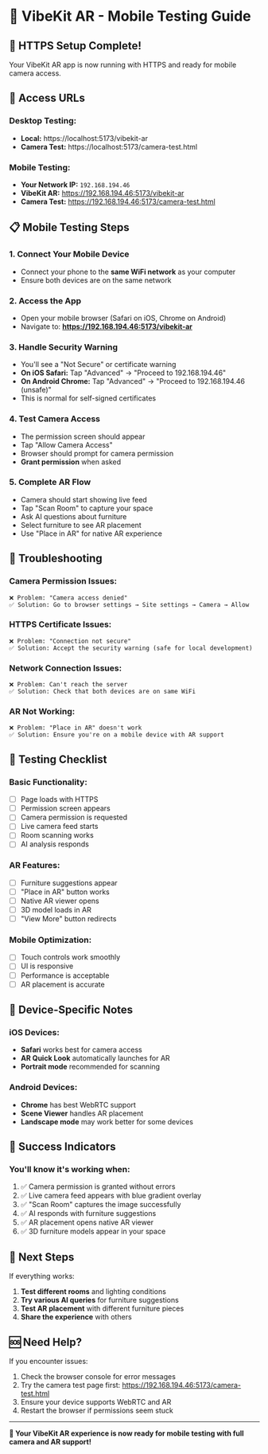 # 📱 VibeKit AR - Mobile Testing Guide

## 🚀 **HTTPS Setup Complete!**

Your VibeKit AR app is now running with HTTPS and ready for mobile camera access.

## 📍 **Access URLs**

### Desktop Testing:
- **Local:** https://localhost:5173/vibekit-ar
- **Camera Test:** https://localhost:5173/camera-test.html

### Mobile Testing:
- **Your Network IP:** `192.168.194.46`
- **VibeKit AR:** https://192.168.194.46:5173/vibekit-ar
- **Camera Test:** https://192.168.194.46:5173/camera-test.html

## 📋 **Mobile Testing Steps**

### 1. **Connect Your Mobile Device**
- Connect your phone to the **same WiFi network** as your computer
- Ensure both devices are on the same network

### 2. **Access the App**
- Open your mobile browser (Safari on iOS, Chrome on Android)
- Navigate to: **https://192.168.194.46:5173/vibekit-ar**

### 3. **Handle Security Warning**
- You'll see a "Not Secure" or certificate warning
- **On iOS Safari:** Tap "Advanced" → "Proceed to 192.168.194.46"
- **On Android Chrome:** Tap "Advanced" → "Proceed to 192.168.194.46 (unsafe)"
- This is normal for self-signed certificates

### 4. **Test Camera Access**
- The permission screen should appear
- Tap "Allow Camera Access"
- Browser should prompt for camera permission
- **Grant permission** when asked

### 5. **Complete AR Flow**
- Camera should start showing live feed
- Tap "Scan Room" to capture your space
- Ask AI questions about furniture
- Select furniture to see AR placement
- Use "Place in AR" for native AR experience

## 🔧 **Troubleshooting**

### Camera Permission Issues:
```
❌ Problem: "Camera access denied"
✅ Solution: Go to browser settings → Site settings → Camera → Allow
```

### HTTPS Certificate Issues:
```
❌ Problem: "Connection not secure"
✅ Solution: Accept the security warning (safe for local development)
```

### Network Connection Issues:
```
❌ Problem: Can't reach the server
✅ Solution: Check that both devices are on same WiFi
```

### AR Not Working:
```
❌ Problem: "Place in AR" doesn't work
✅ Solution: Ensure you're on a mobile device with AR support
```

## 🎯 **Testing Checklist**

### Basic Functionality:
- [ ] Page loads with HTTPS
- [ ] Permission screen appears
- [ ] Camera permission is requested
- [ ] Live camera feed starts
- [ ] Room scanning works
- [ ] AI analysis responds

### AR Features:
- [ ] Furniture suggestions appear
- [ ] "Place in AR" button works
- [ ] Native AR viewer opens
- [ ] 3D model loads in AR
- [ ] "View More" button redirects

### Mobile Optimization:
- [ ] Touch controls work smoothly
- [ ] UI is responsive
- [ ] Performance is acceptable
- [ ] AR placement is accurate

## 📱 **Device-Specific Notes**

### iOS Devices:
- **Safari** works best for camera access
- **AR Quick Look** automatically launches for AR
- **Portrait mode** recommended for scanning

### Android Devices:
- **Chrome** has best WebRTC support
- **Scene Viewer** handles AR placement
- **Landscape mode** may work better for some devices

## 🎉 **Success Indicators**

### You'll know it's working when:
1. ✅ Camera permission is granted without errors
2. ✅ Live camera feed appears with blue gradient overlay
3. ✅ "Scan Room" captures the image successfully
4. ✅ AI responds with furniture suggestions
5. ✅ AR placement opens native AR viewer
6. ✅ 3D furniture models appear in your space

## 🚀 **Next Steps**

If everything works:
1. **Test different rooms** and lighting conditions
2. **Try various AI queries** for furniture suggestions
3. **Test AR placement** with different furniture pieces
4. **Share the experience** with others

## 🆘 **Need Help?**

If you encounter issues:
1. Check the browser console for error messages
2. Try the camera test page first: https://192.168.194.46:5173/camera-test.html
3. Ensure your device supports WebRTC and AR
4. Restart the browser if permissions seem stuck

---

**🎯 Your VibeKit AR experience is now ready for mobile testing with full camera and AR support!**
